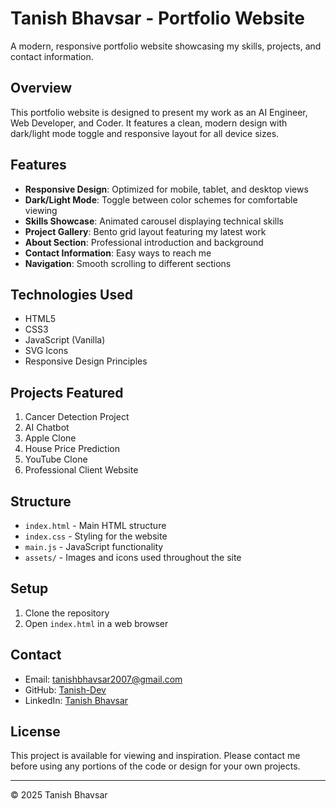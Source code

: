 # Tanish Bhavsar - Portfolio Website

A modern, responsive portfolio website showcasing my skills, projects, and contact information.

## Overview

This portfolio website is designed to present my work as an AI Engineer, Web Developer, and Coder. It features a clean, modern design with dark/light mode toggle and responsive layout for all device sizes.

## Features

- **Responsive Design**: Optimized for mobile, tablet, and desktop views
- **Dark/Light Mode**: Toggle between color schemes for comfortable viewing
- **Skills Showcase**: Animated carousel displaying technical skills
- **Project Gallery**: Bento grid layout featuring my latest work
- **About Section**: Professional introduction and background
- **Contact Information**: Easy ways to reach me
- **Navigation**: Smooth scrolling to different sections

## Technologies Used

- HTML5
- CSS3
- JavaScript (Vanilla)
- SVG Icons
- Responsive Design Principles

## Projects Featured

1. Cancer Detection Project
2. AI Chatbot
3. Apple Clone
4. House Price Prediction
5. YouTube Clone
6. Professional Client Website

## Structure

- `index.html` - Main HTML structure
- `index.css` - Styling for the website
- `main.js` - JavaScript functionality
- `assets/` - Images and icons used throughout the site

## Setup

1. Clone the repository
2. Open `index.html` in a web browser

## Contact

- Email: tanishbhavsar2007@gmail.com
- GitHub: [Tanish-Dev](https://github.com/Tanish-Dev)
- LinkedIn: [Tanish Bhavsar](https://www.linkedin.com/in/tanish-bhavsar-a96354286/)

## License

This project is available for viewing and inspiration. Please contact me before using any portions of the code or design for your own projects.

---

© 2025 Tanish Bhavsar
